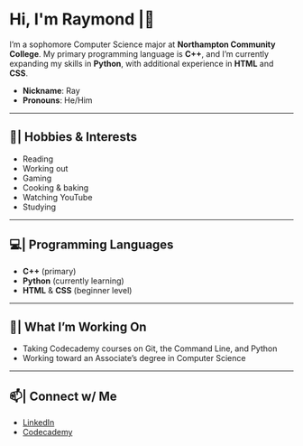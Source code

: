 # Hi, I'm Raymond |👋  

I’m a sophomore Computer Science major at **Northampton Community College**.
My primary programming language is **C++**, and I’m currently expanding my skills in **Python**, with additional experience in **HTML** and **CSS**.

- **Nickname**: Ray
- **Pronouns**: He/Him

---

## 🌟| Hobbies & Interests
- Reading
- Working out
- Gaming
- Cooking & baking
- Watching YouTube
- Studying

---

## 💻| Programming Languages
- **C++** (primary)
- **Python** (currently learning)
- **HTML** & **CSS** (beginner level)

---

## 🚀| What I’m Working On
- Taking Codecademy courses on Git, the Command Line, and Python
- Working toward an Associate’s degree in Computer Science

---

## 📫| Connect w/ Me
- [LinkedIn](https://www.linkedin.com/in/raymond-castro-466753359/)
- [Codecademy](https://www.codecademy.com/profiles/moray581)
